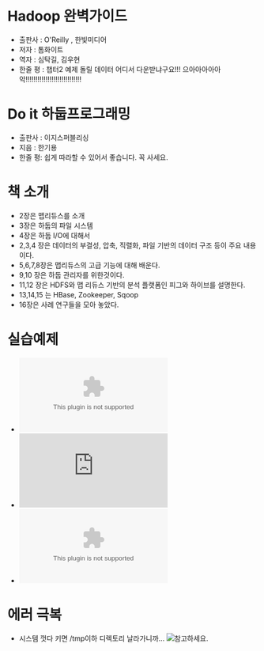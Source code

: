 # Hadoop 완벽가이드
 - 출판사 : O'Reilly , 한빛미디어
 - 저자 : 톰화이트 
 - 역자 : 심탁길, 김우현
 - 한줄 평 : 챕터2 예제 돌릴 데이터 어디서 다운받냐구요!!! 으아아아아아악!!!!!!!!!!!!!!!!!!!!!!!!!!!!


# Do it 하둡프로그래밍
 - 출판사 : 이지스퍼블리싱
 - 지음 : 한기용
 - 한줄 평: 쉽게 따라할 수 있어서 좋습니다. 꼭 사세요. 
 
# 책 소개
 - 2장은 맵리듀스를 소개
 - 3장은 하둡의 파일 시스템 
 - 4장은 하둡 I/O에 대해서
 - 2,3,4 장은 데이터의 부결성, 압축, 직렬화, 파일 기반의 데이터 구조 등이 주요 내용이다.
 - 5,6,7,8장은 맵리듀스의 고급 기능에 대해 배운다.
 - 9,10 장은 하둡 관리자를 위한것이다.
 - 11,12 장은 HDFS와 맵 리듀스 기반의 분석 플랫폼인 피그와 하이브를 설명한다.
 - 13,14,15 는 HBase, Zookeeper, Sqoop
 - 16장은 사례 연구들을 모아 놓았다.


# 실습예제
 - ![두잇 하둡프로그래밍:소스와 프로젝트 파일](https://s3.amazonaws.com/hadoopkr/source.tar.gz)
 - ![두잇 하둡프로그래밍:소스2](https://files.secureserver.net/public_file.php?page_action=display_file&hash=0sMasskTwJkow7)
 - ![두잇 하둡프로그래밍:학습 데이터 파일](https://s3.amazonaws.com/hadoopkr/data.tar.gz)


# 에러 극복
 - 시스템 껏다 키면 /tmp이하 디렉토리 날라가니까...  ![참고하세요.](http://egloos.zum.com/entireboy/v/4821605)
